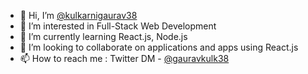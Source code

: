 - 👋 Hi, I’m [@kulkarnigaurav38](https://github.com/kulkarnigaurav38)
- 👀 I’m interested in Full-Stack Web Development
- 🌱 I’m currently learning React.js, Node.js
- 💞️ I’m looking to collaborate on applications and apps using React.js
- 📫 How to reach me : Twitter DM - [@gauravkulk38](https://twitter.com/gauravkulk38)

<!---
kulkarnigaurav38/kulkarnigaurav38 is a ✨ special ✨ repository because its `README.md` (this file) appears on your GitHub profile.
You can click the Preview link to take a look at your changes.
--->
